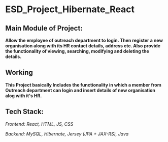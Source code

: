 # ESD_Project_Hibernate_React
## Main Module of Project: 
**Allow the employee of outreach department to login. Then register a new organisation along with its HR contact details, address etc. Also provide the functionality of viewing, searching, modifying and deleting the details.**

## Working
**This Project basically Includes the functionality in which a member from Outreach department can login and insert details of new organisation alog with it's HR.**

## Tech Stack:

*Frontend: React, HTML, JS, CSS*

*Backend: MySQL, Hibernate, Jersey (JPA + JAX-RS), Java*
